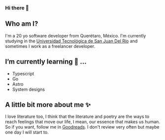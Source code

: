 ### Hi there 👋

<!--
**Cachiss/Cachiss** is a ✨ _special_ ✨ repository because its `README.md` (this file) appears on your GitHub profile.

Here are some ideas to get you started:

- 🔭 I’m currently working on ...
- 🌱 I’m currently learning ...
- 👯 I’m looking to collaborate on ...
- 🤔 I’m looking for help with ...
- 💬 Ask me about ...
- 📫 How to reach me: ...
- 😄 Pronouns: ...
- ⚡ Fun fact: ...
-->
## Who am I?
I'm a 20 yo software developer from Querétaro, México. I'm currently studying in the [Universidad Tecnológica de San Juan Del Río](https://www.utsjr.edu.mx/) and sometimes I work as a freelancer developer.

## I’m currently learning 🤠 ... 

* Typescript
* Go
* Astro
* System designs 

## A little bit more about me ✨

I love literature too, I think that the literature and poetry are the ways to reach feelings that move our life, I mean, our essence that makes us human. So if you want, follow me in [Goodreads](https://www.goodreads.com/user/show/134372947-marcos-camacho). I don't review very often but maybe one day I will start to.


